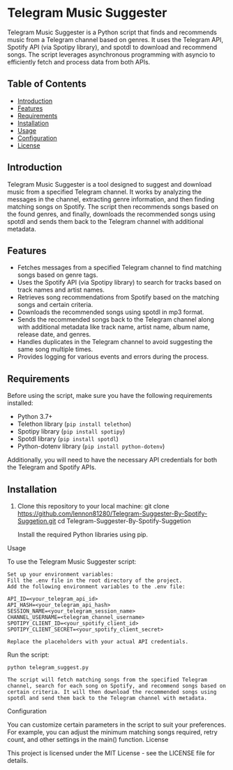 # Telegram Music Suggester

Telegram Music Suggester is a Python script that finds and recommends music from a Telegram channel based on genres. It uses the Telegram API, Spotify API (via Spotipy library), and spotdl to download and recommend songs. The script leverages asynchronous programming with asyncio to efficiently fetch and process data from both APIs.

## Table of Contents

- [Introduction](#introduction)
- [Features](#features)
- [Requirements](#requirements)
- [Installation](#installation)
- [Usage](#usage)
- [Configuration](#configuration)
- [License](#license)

## Introduction

Telegram Music Suggester is a tool designed to suggest and download music from a specified Telegram channel. It works by analyzing the messages in the channel, extracting genre information, and then finding matching songs on Spotify. The script then recommends songs based on the found genres, and finally, downloads the recommended songs using spotdl and sends them back to the Telegram channel with additional metadata.

## Features

- Fetches messages from a specified Telegram channel to find matching songs based on genre tags.
- Uses the Spotify API (via Spotipy library) to search for tracks based on track names and artist names.
- Retrieves song recommendations from Spotify based on the matching songs and certain criteria.
- Downloads the recommended songs using spotdl in mp3 format.
- Sends the recommended songs back to the Telegram channel along with additional metadata like track name, artist name, album name, release date, and genres.
- Handles duplicates in the Telegram channel to avoid suggesting the same song multiple times.
- Provides logging for various events and errors during the process.

## Requirements

Before using the script, make sure you have the following requirements installed:

- Python 3.7+
- Telethon library (`pip install telethon`)
- Spotipy library (`pip install spotipy`)
- Spotdl library (`pip install spotdl`)
- Python-dotenv library (`pip install python-dotenv`)

Additionally, you will need to have the necessary API credentials for both the Telegram and Spotify APIs.

## Installation

1. Clone this repository to your local machine:
   git clone https://github.com/lennon81280/Telegram-Suggester-By-Spotify-Suggetion.git
   cd Telegram-Suggester-By-Spotify-Suggetion

    Install the required Python libraries using pip.

Usage

To use the Telegram Music Suggester script:

    Set up your environment variables:
    Fill the .env file in the root directory of the project.
    Add the following environment variables to the .env file:

    API_ID=<your_telegram_api_id>
    API_HASH=<your_telegram_api_hash>
    SESSION_NAME=<your_telegram_session_name>
    CHANNEL_USERNAME=<telegram_channel_username>
    SPOTIPY_CLIENT_ID=<your_spotify_client_id>
    SPOTIPY_CLIENT_SECRET=<your_spotify_client_secret>

    Replace the placeholders with your actual API credentials.

Run the script:

    python telegram_suggest.py
    
    The script will fetch matching songs from the specified Telegram channel, search for each song on Spotify, and recommend songs based on certain criteria. It will then download the recommended songs using spotdl and send them back to the Telegram channel with metadata.

Configuration

You can customize certain parameters in the script to suit your preferences. For example, you can adjust the minimum matching songs required, retry count, and other settings in the main() function.
License

This project is licensed under the MIT License - see the LICENSE file for details.
